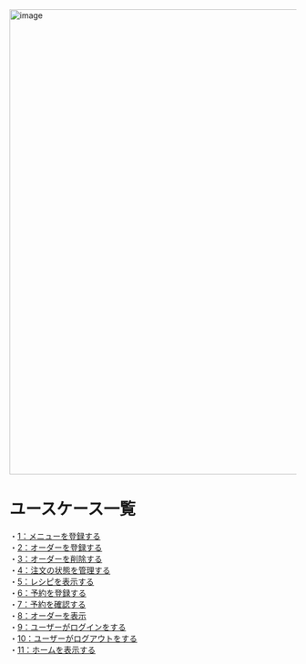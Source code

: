 <img width="818" alt="image" src="https://github.com/urakawa-es5/security/assets/119495449/cd679975-0bcb-4c63-b2ba-5d5c9a93ac5a">






# ユースケース一覧  
・[1：メニューを登録する](https://github.com/urakawa-es5/security/blob/main/rakuraku_kitchen/%E3%83%A6%E3%83%BC%E3%82%B9%E3%82%B1%E3%83%BC%E3%82%B9/%E3%83%A1%E3%83%8B%E3%83%A5%E3%83%BC%E3%82%92%E7%99%BB%E9%8C%B2%E3%81%99%E3%82%8B.md)  
・[2：オーダーを登録する](https://github.com/urakawa-es5/security/blob/main/rakuraku_kitchen/%E3%83%A6%E3%83%BC%E3%82%B9%E3%82%B1%E3%83%BC%E3%82%B9/%E3%82%AA%E3%83%BC%E3%83%80%E3%83%BC%E3%82%92%E7%99%BB%E9%8C%B2%E3%81%99%E3%82%8B.md)  
・[3：オーダーを削除する](https://github.com/urakawa-es5/security/blob/main/rakuraku_kitchen/%E3%83%A6%E3%83%BC%E3%82%B9%E3%82%B1%E3%83%BC%E3%82%B9/%E3%82%AA%E3%83%BC%E3%83%80%E3%83%BC%E3%82%92%E5%89%8A%E9%99%A4%E3%81%99%E3%82%8B.md)  
・[4：注文の状態を管理する](https://github.com/urakawa-es5/security/blob/main/rakuraku_kitchen/%E3%83%A6%E3%83%BC%E3%82%B9%E3%82%B1%E3%83%BC%E3%82%B9/%E6%B3%A8%E6%96%87%E3%81%AE%E7%8A%B6%E6%85%8B%E3%82%92%E7%AE%A1%E7%90%86%E3%81%99%E3%82%8B.md)  
・[5：レシピを表示する](https://github.com/urakawa-es5/security/blob/main/rakuraku_kitchen/%E3%83%A6%E3%83%BC%E3%82%B9%E3%82%B1%E3%83%BC%E3%82%B9/%E3%83%AC%E3%82%B7%E3%83%94%E3%82%92%E8%A1%A8%E7%A4%BA%E3%81%99%E3%82%8B.md)  
・[6：予約を登録する](https://github.com/urakawa-es5/security/blob/main/rakuraku_kitchen/%E3%83%A6%E3%83%BC%E3%82%B9%E3%82%B1%E3%83%BC%E3%82%B9/%E4%BA%88%E7%B4%84%E3%82%92%E7%99%BB%E9%8C%B2%E3%81%99%E3%82%8B.md)   
・[7：予約を確認する](https://github.com/urakawa-es5/security/blob/main/rakuraku_kitchen/%E3%83%A6%E3%83%BC%E3%82%B9%E3%82%B1%E3%83%BC%E3%82%B9/%E4%BA%88%E7%B4%84%E3%82%92%E7%A2%BA%E8%AA%8D%E3%81%99%E3%82%8B.md)  
・[8：オーダーを表示](https://github.com/urakawa-es5/security/blob/main/rakuraku_kitchen/%E3%83%A6%E3%83%BC%E3%82%B9%E3%82%B1%E3%83%BC%E3%82%B9/%E3%82%AA%E3%83%BC%E3%83%80%E3%83%BC%E3%82%92%E8%A1%A8%E7%A4%BA%E3%81%99%E3%82%8B.md)  
・[9：ユーザーがログインをする](https://github.com/urakawa-es5/security/blob/main/rakuraku_kitchen/%E3%83%A6%E3%83%BC%E3%82%B9%E3%82%B1%E3%83%BC%E3%82%B9/%E3%83%A6%E3%83%BC%E3%82%B6%E3%83%BC%E3%81%8C%E3%83%AD%E3%82%B0%E3%82%A4%E3%83%B3%E3%82%92%E3%81%99%E3%82%8B.md)  
・[10：ユーザーがログアウトをする](https://github.com/urakawa-es5/security/blob/main/rakuraku_kitchen/%E3%83%A6%E3%83%BC%E3%82%B9%E3%82%B1%E3%83%BC%E3%82%B9/%E3%83%A6%E3%83%BC%E3%82%B6%E3%83%BC%E3%81%8C%E3%83%AD%E3%82%B0%E3%82%A4%E3%83%B3%E3%82%92%E3%81%99%E3%82%8B.md)  
・[11：ホームを表示する](https://github.com/urakawa-es5/security/blob/main/rakuraku_kitchen/%E3%83%A6%E3%83%BC%E3%82%B9%E3%82%B1%E3%83%BC%E3%82%B9/%E3%83%9B%E3%83%BC%E3%83%A0%E3%82%92%E8%A1%A8%E7%A4%BA%E3%81%99%E3%82%8B.md)
